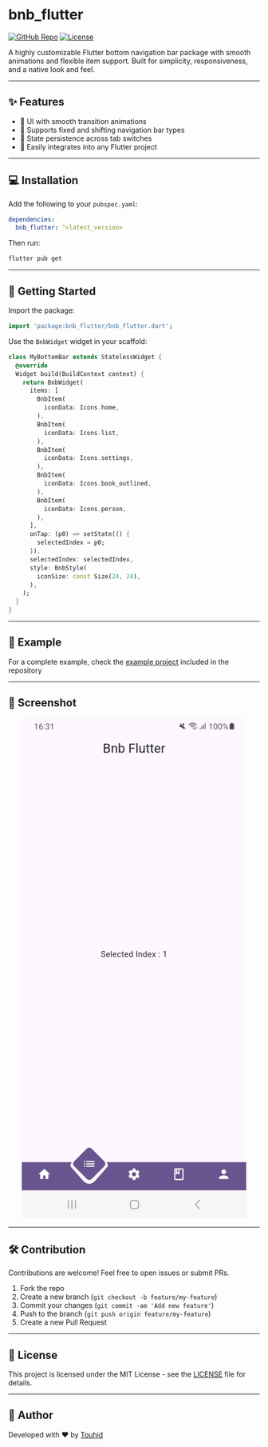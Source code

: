 # bnb_flutter

[![GitHub Repo](https://img.shields.io/badge/GitHub-bnb__flutter-blue?logo=github)](https://github.com/touhid1333/bnb_flutter)
[![License](https://img.shields.io/github/license/touhid1333/bnb_flutter)](https://github.com/touhid1333/bnb_flutter/blob/master/LICENSE)

A highly customizable Flutter bottom navigation bar package with smooth animations and flexible item support. Built for simplicity, responsiveness, and a native look and feel.

---

## ✨ Features

* 🎨 UI with smooth transition animations
* 📱 Supports fixed and shifting navigation bar types
* 🔄 State persistence across tab switches
* 🔧 Easily integrates into any Flutter project

---

## 💻 Installation

Add the following to your `pubspec.yaml`:

```yaml
dependencies:
  bnb_flutter: ^<latest_version>
```

Then run:

```bash
flutter pub get
```

---

## 🚀 Getting Started

Import the package:

```dart
import 'package:bnb_flutter/bnb_flutter.dart';
```

Use the `BnbWidget` widget in your scaffold:

```dart
class MyBottomBar extends StatelessWidget {
  @override
  Widget build(BuildContext context) {
    return BnbWidget(
      items: [
        BnbItem(
          iconData: Icons.home,
        ),
        BnbItem(
          iconData: Icons.list,
        ),
        BnbItem(
          iconData: Icons.settings,
        ),
        BnbItem(
          iconData: Icons.book_outlined,
        ),
        BnbItem(
          iconData: Icons.person,
        ),
      ],
      onTap: (p0) => setState(() {
        selectedIndex = p0;
      }),
      selectedIndex: selectedIndex,
      style: BnbStyle(
        iconSize: const Size(24, 24),
      ),
    );
  }
}
```

---

## 📂 Example

For a complete example, check the [example project](https://github.com/touhid1333/bnb_flutter/tree/master/example) included in the repository

---

## 📸 Screenshot

<p align="center">
  <img src="https://github.com/touhid1333/bnb_flutter/blob/master/assets/screenshot.jpg" width="450" />
</p>

---

## 🛠️ Contribution

Contributions are welcome! Feel free to open issues or submit PRs.

1. Fork the repo
2. Create a new branch (`git checkout -b feature/my-feature`)
3. Commit your changes (`git commit -am 'Add new feature'`)
4. Push to the branch (`git push origin feature/my-feature`)
5. Create a new Pull Request

---

## 📄 License

This project is licensed under the MIT License - see the [LICENSE](https://github.com/touhid1333/bnb_flutter/blob/master/LICENSE) file for details.

---

## 🤝 Author

Developed with ❤️ by [Touhid](https://github.com/touhid1333)


